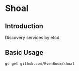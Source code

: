 # Shoal

## Introduction

Discovery services by etcd.

## Basic Usage

```bash
go get github.com/EvenBoom/shoal
```

